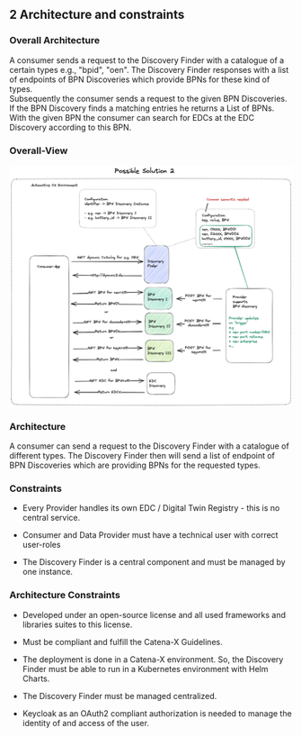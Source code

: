 ## 2 Architecture and constraints

### Overall Architecture

A consumer sends a request to the Discovery Finder with a catalogue of a certain types e.g., "bpid", "oen". The Discovery Finder 
responses with a list of endpoints of BPN Discoveries which provide BPNs for these kind of types.  
Subsequently the consumer sends a request to the given BPN Discoveries. If the BPN Discovery finds a matching entries he returns a List of BPNs. 
With the given BPN the consumer can search for EDCs at the EDC Discovery according to this BPN.

### Overall-View

![Overall view](media/image1.png)

### Architecture
A consumer can send a request to the Discovery Finder with a catalogue of different types. The Discovery Finder then will send a list of endpoint of
BPN Discoveries which are providing BPNs for the requested types. 


### Constraints

-   Every Provider handles its own EDC / Digital Twin Registry - this
    is no central service.

-   Consumer and Data Provider must have a technical user with correct user-roles

-   The Discovery Finder is a central component and must be managed by
    one instance.

### Architecture Constraints

-   Developed under an open-source license and all used frameworks and
    libraries suites to this license.

-   Must be compliant and fulfill the Catena-X Guidelines.

-   The deployment is done in a Catena-X environment. So, the Discovery Finder must be able to run in a Kubernetes environment with Helm
    Charts.

-   The Discovery Finder must be managed centralized.

-   Keycloak as an OAuth2 compliant authorization is needed to manage the identity of and access of the user.